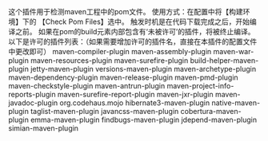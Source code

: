 这个插件用于检测maven工程中的pom文件。
使用方式：在配置中将【构建环境】下的 【Check Pom Files】选中。
触发时机是在代码下载完成之后，开始编译之前。
如果在pom的build元素内部包含有‘未被许可’的插件，将被终止编译。
以下是许可的插件列表：（如果需要增加许可的插件名，直接在本插件的配置文件中更改即可）
maven-compiler-plugin
maven-assembly-plugin
maven-war-plugin
maven-resources-plugin
maven-surefire-plugin
build-helper-maven-plugin
jetty-maven-plugin
versions-maven-plugin
maven-archetype-plugin
maven-dependency-plugin
maven-release-plugin
maven-pmd-plugin
maven-checkstyle-plugin
maven-antrun-plugin
maven-project-info-reports-plugin
maven-surefire-report-plugin
maven-jxr-plugin
maven-javadoc-plugin
org.codehaus.mojo
hibernate3-maven-plugin
native-maven-plugin
taglist-maven-plugin
javancss-maven-plugin
cobertura-maven-plugin
emma-maven-plugin
findbugs-maven-plugin
jdepend-maven-plugin
simian-maven-plugin